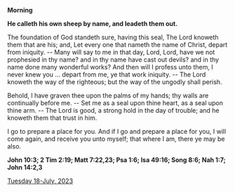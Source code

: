 **Morning**

**He calleth his own sheep by name, and leadeth them out.**
 
The foundation of God standeth sure, having this seal, The Lord knoweth them that are his; and, Let every one that nameth the name of Christ, depart from iniquity. -- Many will say to me in that day, Lord, Lord, have we not prophesied in thy name? and in thy name have cast out devils? and in thy name done many wonderful works? And then will I profess unto them, I never knew you ... depart from me, ye that work iniquity. -- The Lord knoweth the way of the righteous; but the way of the ungodly shall perish.
 
Behold, I have graven thee upon the palms of my hands; thy walls are continually before me. -- Set me as a seal upon thine heart, as a seal upon thine arm. -- The Lord is good, a strong hold in the day of trouble; and he knoweth them that trust in him.
 
I go to prepare a place for you. And if I go and prepare a place for you, I will come again, and receive you unto myself; that where I am, there ye may be also.  

**John 10:3; 2 Tim 2:19; Matt 7:22,23; Psa 1:6; Isa 49:16; Song 8:6; Nah 1:7; John 14:2,3**

[Tuesday 18-July, 2023](https://t.me/daily_light)

